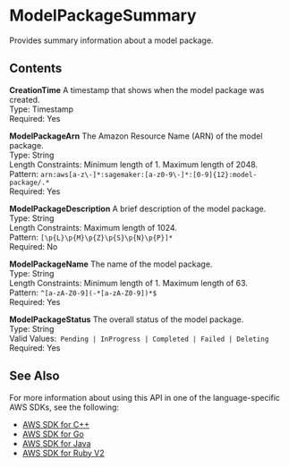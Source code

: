 # ModelPackageSummary<a name="API_ModelPackageSummary"></a>

Provides summary information about a model package\.

## Contents<a name="API_ModelPackageSummary_Contents"></a>

 **CreationTime**   <a name="SageMaker-Type-ModelPackageSummary-CreationTime"></a>
A timestamp that shows when the model package was created\.  
Type: Timestamp  
Required: Yes

 **ModelPackageArn**   <a name="SageMaker-Type-ModelPackageSummary-ModelPackageArn"></a>
The Amazon Resource Name \(ARN\) of the model package\.  
Type: String  
Length Constraints: Minimum length of 1\. Maximum length of 2048\.  
Pattern: `arn:aws[a-z\-]*:sagemaker:[a-z0-9\-]*:[0-9]{12}:model-package/.*`   
Required: Yes

 **ModelPackageDescription**   <a name="SageMaker-Type-ModelPackageSummary-ModelPackageDescription"></a>
A brief description of the model package\.  
Type: String  
Length Constraints: Maximum length of 1024\.  
Pattern: `[\p{L}\p{M}\p{Z}\p{S}\p{N}\p{P}]*`   
Required: No

 **ModelPackageName**   <a name="SageMaker-Type-ModelPackageSummary-ModelPackageName"></a>
The name of the model package\.  
Type: String  
Length Constraints: Minimum length of 1\. Maximum length of 63\.  
Pattern: `^[a-zA-Z0-9](-*[a-zA-Z0-9])*$`   
Required: Yes

 **ModelPackageStatus**   <a name="SageMaker-Type-ModelPackageSummary-ModelPackageStatus"></a>
The overall status of the model package\.  
Type: String  
Valid Values:` Pending | InProgress | Completed | Failed | Deleting`   
Required: Yes

## See Also<a name="API_ModelPackageSummary_SeeAlso"></a>

For more information about using this API in one of the language\-specific AWS SDKs, see the following:
+  [AWS SDK for C\+\+](https://docs.aws.amazon.com/goto/SdkForCpp/sagemaker-2017-07-24/ModelPackageSummary) 
+  [AWS SDK for Go](https://docs.aws.amazon.com/goto/SdkForGoV1/sagemaker-2017-07-24/ModelPackageSummary) 
+  [AWS SDK for Java](https://docs.aws.amazon.com/goto/SdkForJava/sagemaker-2017-07-24/ModelPackageSummary) 
+  [AWS SDK for Ruby V2](https://docs.aws.amazon.com/goto/SdkForRubyV2/sagemaker-2017-07-24/ModelPackageSummary) 